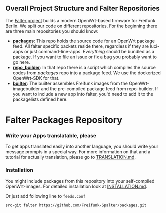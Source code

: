 ## Overall Project Structure and Falter Repositories
The [Falter project](https://github.com/Freifunk-Spalter) builds a modern OpenWrt-based firmware for Freifunk Berlin. We split our code on different repositories. For the beginning there are three main repositories you should know:

+ **[packages](https://github.com/Freifunk-Spalter/packages/)**: This repo holds the source code for an OpenWrt package feed. All falter specific packets reside there, regardless if they are luci-apps or just command-line-apps. *Everything* should be bundled as a package. If you want to file an issue or fix a bug you probably want to go here.
+ **[repo_builder](https://github.com/Freifunk-Spalter/repo_builder)**: In that repo there is a script which compiles the source codes from *packages* repo into a package feed. We use the dockerized OpenWrt-SDK for that.
+ **[builter](https://github.com/Freifunk-Spalter/builter)**: The builter assembles Freifunk images from the OpenWrt-imagebuilder and the pre-compiled package feed from repo-builder. If you want to include a new app into falter, you'd need to add it to the packagelists defined here.


# Falter Packages Repository

### Write your Apps translatable, please
To get apps translated easily into another language, you should write your message prompts in a special way. For more information on that and a tutorial for actually translation, please go to [TRANSLATION.md](TRANSLATION.md).

### Installation
You might include packages from this repository into your self-compiled OpenWrt-images. For detailed installation look at [INSTALLATION.md](INSTALLATION.md).

Or just add following line to `feeds.conf`
```sh
src-git falter https://github.com/Freifunk-Spalter/packages.git
```
